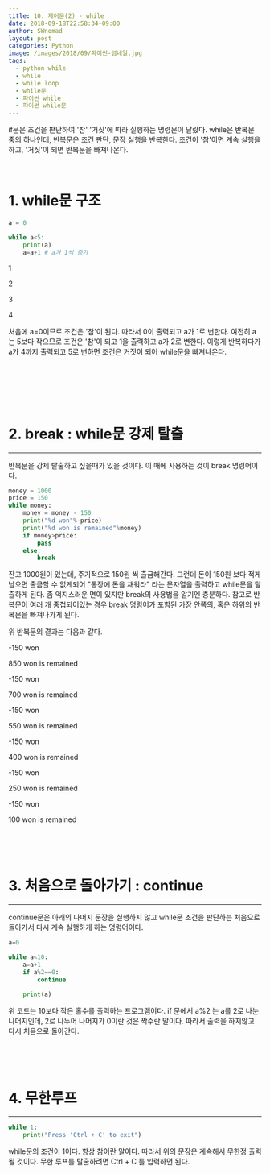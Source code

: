 ```yaml
---
title: 10. 제어문(2) - while
date: 2018-09-18T22:58:34+09:00
author: SWnomad
layout: post
categories: Python
image: /images/2018/09/파이썬-썸네일.jpg
tags:
  - python while
  - while
  - while loop
  - while문
  - 파이썬 while
  - 파이썬 while문
---
```

if문은 조건을 판단하여 '참' '거짓'에 따라 실행하는 명령문이 달랐다. while은 반복문 중의 하나인데, 반복문은 조건 판단, 문장 실행을 반복한다. 조건이 '참'이면 계속 실행을 하고, '거짓'이 되면 반복문을 빠져나온다.

&nbsp;

# 1. while문 구조

~~~ python
a = 0

while a<5:
    print(a)
    a=a+1 # a가 1씩 증가
~~~




1


2


3


4

처음에 a=0이므로 조건은 '참'이 된다. 따라서 0이 출력되고 a가 1로 변한다. 여전히 a는 5보다 작으므로 조건은 '참'이 되고 1을 출력하고 a가 2로 변한다. 이렇게 반복하다가 a가 4까지 출력되고 5로 변하면 조건은 거짓이 되어 while문을 빠져나온다.

&nbsp;

&nbsp;

&nbsp;

# 2. break : while문 강제 탈출

* * *

반복문을 강제 탈출하고 싶을때가 있을 것이다. 이 때에 사용하는 것이 break 명령어이다.



~~~ python
money = 1000
price = 150
while money:
    money = money - 150
    print("%d won"%-price)
    print("%d won is remained"%money)
    if money>price:
        pass
    else:
        break
~~~

잔고 1000원이 있는데, 주기적으로 150원 씩 출금해간다. 그런데 돈이 150원 보다 적게 남으면 출금할 수 없게되어 "통장에 돈을 채워라" 라는 문자열을 출력하고 while문을 탈출하게 된다. 좀 억지스러운 면이 있지만 break의 사용법을 알기엔 충분하다. 참고로 반복문이 여러 개 중첩되어있는 경우 break 명령어가 포함된 가장 안쪽의, 혹은 하위의 반복문을 빠져나가게 된다.

위 반복문의 결과는 다음과 같다.

-150 won


850 won is remained


-150 won


700 won is remained


-150 won


550 won is remained


-150 won


400 won is remained


-150 won


250 won is remained


-150 won


100 won is remained

&nbsp;

&nbsp;

# 3. 처음으로 돌아가기 : continue

* * *

continue문은 아래의 나머지 문장을 실행하지 않고 while문 조건을 판단하는 처음으로 돌아가서 다시 계속 실행하게 하는 명령어이다.



~~~ python
a=0

while a<10:
    a=a+1
    if a%2==0:
        continue
    
    print(a)
~~~

위 코드는 10보다 작은 홀수를 출력하는 프로그램이다. if 문에서 a%2 는 a를 2로 나눈 나머지인데, 2로 나누어 나머지가 0이란 것은 짝수란 말이다. 따라서 출력을 하지않고 다시 처음으로 돌아간다.

&nbsp;

&nbsp;

# 4. 무한루프

* * *



~~~ python
while 1:
    print("Press 'Ctrl + C' to exit")
~~~

while문의 조건이 1이다. 항상 참이란 말이다. 따라서 위의 문장은 계속해서 무한정 출력될 것이다. 무한 루프를 탈출하려면 Ctrl + C 를 입력하면 된다.